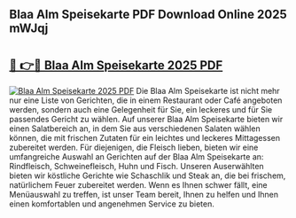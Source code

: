 ## Blaa Alm Speisekarte PDF Download Online 2025 mWJqj

# <h2><a href="http://gc5y62.nevu.top/?p=Blaa+Alm+Speisekarte">🔗 👉🔴 Blaa Alm Speisekarte 2025 PDF</a></h2>

[![Blaa Alm Speisekarte 2025 PDF](https://i.imgur.com/dBaPXMq.png)](http://gc5y62.nevu.top/?p=Blaa+Alm+Speisekarte)
Die Blaa Alm Speisekarte ist nicht mehr nur eine Liste von Gerichten, die in einem Restaurant oder Café angeboten werden, sondern auch eine Gelegenheit für Sie, ein leckeres und für Sie passendes Gericht zu wählen. Auf unserer Blaa Alm Speisekarte bieten wir einen Salatbereich an, in dem Sie aus verschiedenen Salaten wählen können, die mit frischen Zutaten für ein leichtes und leckeres Mittagessen zubereitet werden. Für diejenigen, die Fleisch lieben, bieten wir eine umfangreiche Auswahl an Gerichten auf der Blaa Alm Speisekarte an: Rindfleisch, Schweinefleisch, Huhn und Fisch. Unseren Auserwählten bieten wir köstliche Gerichte wie Schaschlik und Steak an, die bei frischem, natürlichem Feuer zubereitet werden. Wenn es Ihnen schwer fällt, eine Menüauswahl zu treffen, ist unser Team bereit, Ihnen zu helfen und Ihnen einen komfortablen und angenehmen Service zu bieten.
